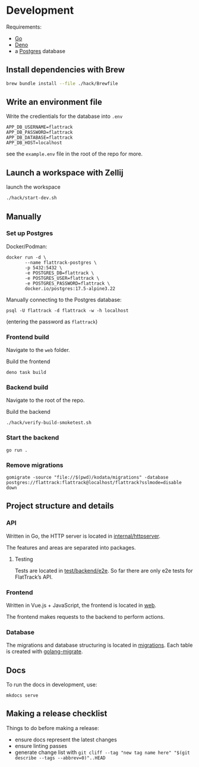 # Development

Requirements:

-   [Go](https://golang.org/doc/install)
-   [Deno](https://deno.com/)
-   a [Postgres](https://www.postgresql.org/download/) database

## Install dependencies with Brew

```sh
brew bundle install --file ./hack/Brewfile
```


## Write an environment file

Write the credientials for the database into `.env`

    APP_DB_USERNAME=flattrack
    APP_DB_PASSWORD=flattrack
    APP_DB_DATABASE=flattrack
    APP_DB_HOST=localhost


see the `example.env` file in the root of the repo for more.


## Launch a workspace with Zellij

launch the workspace

```sh
./hack/start-dev.sh
```

## Manually

### Set up Postgres

Docker/Podman:

    docker run -d \
           --name flattrack-postgres \
           -p 5432:5432 \
           -e POSTGRES_DB=flattrack \
           -e POSTGRES_USER=flattrack \
           -e POSTGRES_PASSWORD=flattrack \
           docker.io/postgres:17.5-alpine3.22

Manually connecting to the Postgres database:

    psql -U flattrack -d flattrack -w -h localhost

(entering the password as `flattrack`)


### Frontend build

Navigate to the `web` folder.

Build the frontend

    deno task build

### Backend build

Navigate to the root of the repo.

Build the backend

    ./hack/verify-build-smoketest.sh

### Start the backend

    go run .

### Remove migrations

    gomigrate -source "file://$(pwd)/kodata/migrations" -database postgres://flattrack:flattrack@localhost/flattrack?sslmode=disable down

## Project structure and details

### API

Written in Go, the HTTP server is located in [internal/httpserver](https://gitlab.com/flattrack/flattrack/-/tree/main/internal/httpserver).

The features and areas are separated into packages.

1.  Testing

    Tests are located in [test/backend/e2e](https://gitlab.com/flattrack/flattrack/-/tree/main/test/backend/e2e). So far there are only e2e tests for FlatTrack&rsquo;s API.


### Frontend

Written in Vue.js + JavaScript, the frontend is located in [web](https://gitlab.com/flattrack/flattrack/-/tree/main/test/frontend).

The frontend makes requests to the backend to perform actions.


### Database

The migrations and database structuring is located in [migrations](https://gitlab.com/flattrack/flattrack/-/tree/main/kodata/migrations).
Each table is created with [golang-migrate](https://github.com/golang-migrate/migrate).


## Docs

To run the docs in development, use:

    mkdocs serve

## Making a release checklist

Things to do before making a release:

-   ensure docs represent the latest changes
-   ensure linting passes
-   generate change list with `git cliff --tag "new tag name here" "$(git describe --tags --abbrev=0)"..HEAD`

